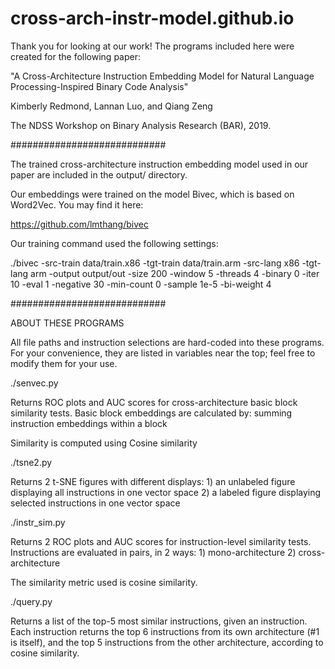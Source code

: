 # cross-arch-instr-model.github.io

Thank you for looking at our work!
The programs included here were created for the following paper:

"A Cross-Architecture Instruction Embedding Model for Natural Language Processing-Inspired Binary Code Analysis"

Kimberly Redmond, Lannan Luo, and Qiang Zeng

The NDSS Workshop on Binary Analysis Research (BAR), 2019.

############################

The trained cross-architecture instruction embedding model used in our paper are included in the output/ directory.

Our embeddings were trained on the model Bivec, which is based on Word2Vec.
You may find it here:

https://github.com/lmthang/bivec

Our training command used the following settings:

./bivec -src-train data/train.x86  -tgt-train data/train.arm -src-lang x86 -tgt-lang arm -output output/out -size 200 -window 5 -threads 4 -binary 0 -iter 10 -eval 1 -negative 30 -min-count 0 -sample 1e-5 -bi-weight 4

############################

ABOUT THESE PROGRAMS

All file paths and instruction selections are hard-coded into these programs. For your
convenience, they are listed in variables near the top; feel free to modify them for your use.

./senvec.py

Returns ROC plots and AUC scores for cross-architecture basic block similarity tests.
Basic block embeddings are calculated by:
	summing instruction embeddings within a block

Similarity is computed using Cosine similarity

./tsne2.py

Returns 2 t-SNE figures with different displays:
	1) an unlabeled figure displaying all instructions in one vector space
	2) a labeled figure displaying selected instructions in one vector space

./instr_sim.py

Returns 2 ROC plots and AUC scores for instruction-level similarity tests.
Instructions are evaluated in pairs, in 2 ways:
	1) mono-architecture
	2) cross-architecture

The similarity metric used is cosine similarity.

./query.py

Returns a list of the top-5 most similar instructions, given an instruction.
Each instruction returns the top 6 instructions from its own architecture
(#1 is itself), and the top 5 instructions from the other architecture,
according to cosine similarity.
